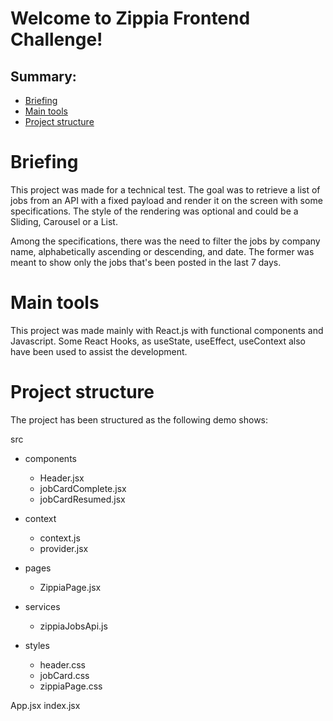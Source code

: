 # Welcome to Zippia Frontend Challenge!

## Summary:

- [Briefing](#Briefing)
- [Main tools](#Main-tools)
- [Project structure](#Project-structure)

# Briefing

This project was made for a technical test. The goal was to retrieve a list of jobs from an API with a fixed payload and render it on the screen with some specifications. The style of the rendering was optional and could be a Sliding, Carousel or a List. 

Among the specifications, there was the need to filter the jobs by company name, alphabetically ascending or descending, and date. The former was meant to show only the jobs that's been posted in the last 7 days.

# Main tools

This project was made mainly with React.js with functional components and Javascript. Some React Hooks, as useState, useEffect, useContext also have been used to assist the development.

# Project structure

The project has been structured as the following demo shows:

src 
  - components
     - Header.jsx
     - jobCardComplete.jsx
     - jobCardResumed.jsx
   
  - context
     - context.js
     - provider.jsx
   
  - pages
     - ZippiaPage.jsx

  - services
     - zippiaJobsApi.js
  
  - styles
     - header.css
     - jobCard.css
     - zippiaPage.css

App.jsx
index.jsx
